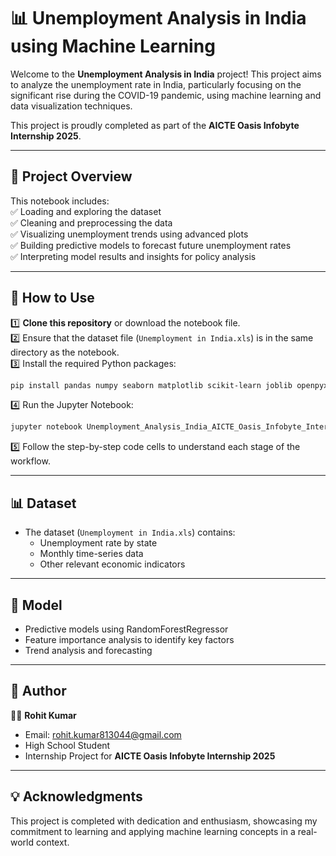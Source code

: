 # 📊 Unemployment Analysis in India using Machine Learning

Welcome to the **Unemployment Analysis in India** project! This project aims to analyze the unemployment rate in India, particularly focusing on the significant rise during the COVID-19 pandemic, using machine learning and data visualization techniques.

This project is proudly completed as part of the **AICTE Oasis Infobyte Internship 2025**.

---

## 📂 Project Overview

This notebook includes:  
✅ Loading and exploring the dataset  
✅ Cleaning and preprocessing the data  
✅ Visualizing unemployment trends using advanced plots  
✅ Building predictive models to forecast future unemployment rates  
✅ Interpreting model results and insights for policy analysis

---

## 🔧 How to Use

1️⃣ **Clone this repository** or download the notebook file.  
2️⃣ Ensure that the dataset file (`Unemployment in India.xls`) is in the same directory as the notebook.  
3️⃣ Install the required Python packages:  
```bash
pip install pandas numpy seaborn matplotlib scikit-learn joblib openpyxl
```  
4️⃣ Run the Jupyter Notebook:  
```bash
jupyter notebook Unemployment_Analysis_India_AICTE_Oasis_Infobyte_Internship_2025.ipynb
```  
5️⃣ Follow the step-by-step code cells to understand each stage of the workflow.

---

## 📊 Dataset

- The dataset (`Unemployment in India.xls`) contains:  
  - Unemployment rate by state  
  - Monthly time-series data  
  - Other relevant economic indicators

---

## 🤖 Model

- Predictive models using RandomForestRegressor  
- Feature importance analysis to identify key factors  
- Trend analysis and forecasting

---

## 📌 Author

👨‍🎓 **Rohit Kumar**  
- Email: [rohit.kumar813044@gmail.com](mailto:rohit.kumar813044@gmail.com)  
- High School Student  
- Internship Project for **AICTE Oasis Infobyte Internship 2025**

---

## 💡 Acknowledgments

This project is completed with dedication and enthusiasm, showcasing my commitment to learning and applying machine learning concepts in a real-world context.
